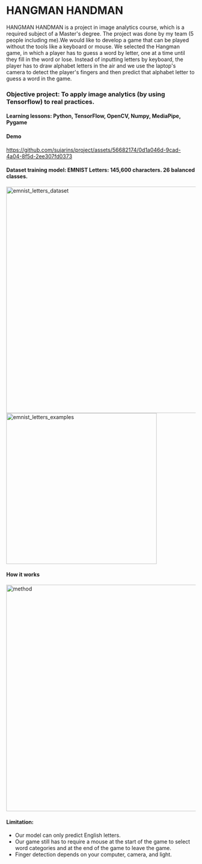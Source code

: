 # HANGMAN HANDMAN
HANGMAN HANDMAN is a project in image analytics course, which is a required subject of a Master's degree. The project was done by my team (5 people including me).We would like to develop a game that can be played without the tools like a keyboard or mouse. We selected the Hangman game, in which a player has to guess a word by letter, one at a time until they fill in the word or lose. Instead of inputting letters by keyboard, the player has to draw alphabet letters in the air and we use the laptop's camera to detect the player's fingers and then predict that alphabet letter to guess a word in the game.

### Objective project: To apply image analytics (by using Tensorflow) to real practices.
#### Learning lessons: Python, TensorFlow, OpenCV, Numpy, MediaPipe, Pygame

#### Demo
https://github.com/sujarins/project/assets/56682174/0d1a046d-9cad-4a04-8f5d-2ee307fd0373

#### Dataset training model: EMNIST Letters: 145,600 characters. 26 balanced classes.
<img width="600" alt="emnist_letters_dataset" src="https://github.com/sujarins/project/assets/56682174/2ed25149-7c9e-4929-b6e9-6407d2d3e31f">
<img width="400" alt="emnist_letters_examples" src="https://github.com/sujarins/project/assets/56682174/15fa37b4-8aeb-49e8-8c22-fe4e1401864b">

#### How it works
<img width="600" alt="method" src="https://github.com/sujarins/project/assets/56682174/b2273530-9f62-4f1f-8824-f841651cc33b">

#### Limitation:
- Our model can only predict English letters.
- Our game still has to require a mouse at the start of the game to select word categories and at the end of the game to leave the game.
- Finger detection depends on your computer, camera, and light.
